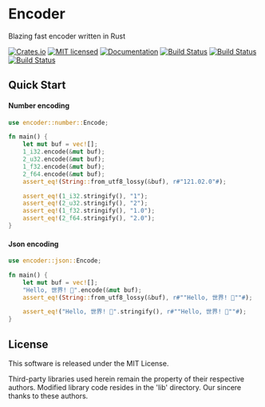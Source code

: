 Encoder
==========================

Blazing fast encoder written in Rust

[![Crates.io][crates-badge]][crates-url]
[![MIT licensed][license-badge]][license-url]
[![Documentation][document-badge]][document-url]
[![Build Status][linux-badge]][linux-url]
[![Build Status][macos-badge]][macos-url]
[![Build Status][windows-badge]][windows-url]

[crates-badge]: https://img.shields.io/crates/v/encoder.svg
[crates-url]: https://crates.io/crates/encoder
[license-badge]: https://img.shields.io/badge/license-MIT-blue.svg
[license-url]: https://github.com/chensoft/encoder/blob/master/LICENSE
[document-badge]: https://docs.rs/encoder/badge.svg
[document-url]: https://docs.rs/encoder
[linux-badge]: https://github.com/chensoft/encoder/actions/workflows/linux.yml/badge.svg
[linux-url]: https://github.com/chensoft/encoder/actions/workflows/linux.yml
[macos-badge]: https://github.com/chensoft/encoder/actions/workflows/macos.yml/badge.svg
[macos-url]: https://github.com/chensoft/encoder/actions/workflows/macos.yml
[windows-badge]: https://github.com/chensoft/encoder/actions/workflows/windows.yml/badge.svg
[windows-url]: https://github.com/chensoft/encoder/actions/workflows/windows.yml

## Quick Start

#### Number encoding

```rust
use encoder::number::Encode;

fn main() {
    let mut buf = vec![];
    1_i32.encode(&mut buf);
    2_u32.encode(&mut buf);
    1_f32.encode(&mut buf);
    2_f64.encode(&mut buf);
    assert_eq!(String::from_utf8_lossy(&buf), r#"121.02.0"#);

    assert_eq!(1_i32.stringify(), "1");
    assert_eq!(2_u32.stringify(), "2");
    assert_eq!(1_f32.stringify(), "1.0");
    assert_eq!(2_f64.stringify(), "2.0");
}
```

#### Json encoding

```rust
use encoder::json::Encode;

fn main() {
    let mut buf = vec![];
    "Hello, 世界! 👋".encode(&mut buf);
    assert_eq!(String::from_utf8_lossy(&buf), r#""Hello, 世界! 👋""#);

    assert_eq!("Hello, 世界! 👋".stringify(), r#""Hello, 世界! 👋""#);
}
```

## License

This software is released under the MIT License.

Third-party libraries used herein remain the property of their respective authors. Modified library code resides in the 'lib' directory. Our sincere thanks to these authors.
